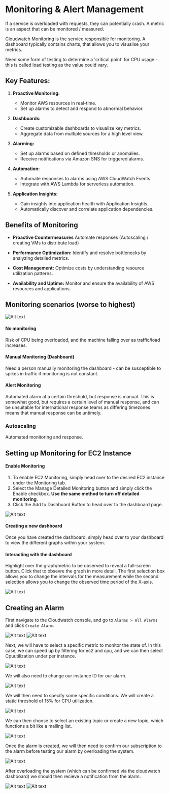 # Monitoring & Alert Management

If a service is overloaded with requests, they can potentially crash.
A metric is an aspect that can be monitored / measured.

Cloudwatch Monitoring is the service responsible for monitoring.
A dashboard typically contains charts, that allows you to visualise your metrics.

Need some form of testing to determine a 'critical point' for CPU usage - this is called load testing as the value could vary.

## Key Features:

1. **Proactive Monitoring:**
   - Monitor AWS resources in real-time.
   - Set up alarms to detect and respond to abnormal behavior.

2. **Dashboards:**
   - Create customizable dashboards to visualize key metrics.
   - Aggregate data from multiple sources for a high level view.

3. **Alarming:**
   - Set up alarms based on defined thresholds or anomalies.
   - Receive notifications via Amazon SNS for triggered alarms.

4. **Automation:**
   - Automate responses to alarms using AWS CloudWatch Events.
   - Integrate with AWS Lambda for serverless automation.

5. **Application Insights:**
   - Gain insights into application health with Application Insights.
   - Automatically discover and correlate application dependencies.

## Benefits of Monitoring

- **Proactive Countermeasures**
  Automate responses (Autoscaling / creating VMs to distribute load)

- **Performance Optimization:**
  Identify and resolve bottlenecks by analyzing detailed metrics.

- **Cost Management:**
  Optimize costs by understanding resource utilization patterns.

- **Availability and Uptime:**
  Monitor and ensure the availability of AWS resources and applications.

## Monitoring scenarios (worse to highest)

![Alt text](MonitoringAutomationLevels.drawio.png)

#### No monitoring
Risk of CPU being overloaded, and the machine falling over as traffic/load increases.

#### Manual Monitoring (Dashboard)
Need a person manually monitoring the dashboard - can be susceptible to spikes in traffic if monitoring is not constant.

#### Alert Monitoring
Automated alarm at a certain threshold, but response is manual. This is somewhat good, but requires a certain level of manual response, and can be unsuitable for international response teams as differing timezones means that manual response can be untimely.

### Autoscaling
Automated monitoring and response.

## Setting up Monitoring for EC2 Instance

#### Enable Monitoring
1. To enable EC2 Monitoring, simply head over to the desired EC2 instance under the Monitoring tab.
2. Select the Manage Detailed Monitoring button and simply click the Enable checkbox. **Use the same method to turn off detailed monitoring**.
3. Click the Add to Dashboard Button to head over to the dashboard page.

![Alt text](InstanceNavToMonitoring.PNG)

#### Creating a new dashboard
Once you have created the dashboard, simply head over to your dashboard to view the different graphs within your system.

#### Interacting with the dashboard
Highlight over the graph/metric to be observed to reveal a full-screen button. Click that to obsevre the graph in more detail. The first selection box allows you to change the intervals for the measurement while the second selection allows you to change the observed time period of the X-axis.

![Alt text](CPUMetric.PNG)

## Creating an Alarm

First navigate to the Cloudwatch console, and go to ```Alarms > All Alarms``` and click ```Create Alarm```.

![Alt text](AlarmNavigate.PNG)
![Alt text](AlarmCreateButton.PNG)

Next, we will have to select a specific metric to monitor the state of. In this case, we can speed up by filtering for ec2 and cpu, and we can then select Cpuutilization under per instance.

![Alt text](SelectMetric.PNG)

We will also need to change our instance ID for our alarm.

![Alt text](ChangeAlarmInstanceID.PNG)

We will then need to specify some specific conditions. We will create a static threshold of 15% for CPU utilization.

![Alt text](AlarmConditions.PNG)

We can then choose to select an existing topic or create a new topic, which functions a bit like a mailing list.

![Alt text](CreateNotification.PNG)

Once the alarm is created, we will then need to confirm our subscription to the alarm before testing our alarm by overloading the system.

![Alt text](ConfirmSubscriptionEmail.PNG)

After overloading the system (which can be confirmed via the cloudwatch dashboard) we should then recieve a notification from the alarm.

![Alt text](CloudwatchDashboard.PNG)
![Alt text](NotificationEmail.PNG)